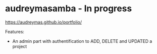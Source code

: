 # audreymasamba - In progress 
https://audreymas.github.io/portfolio/

Features:
* An admin part with authentification to ADD, DELETE and UPDATED a project

